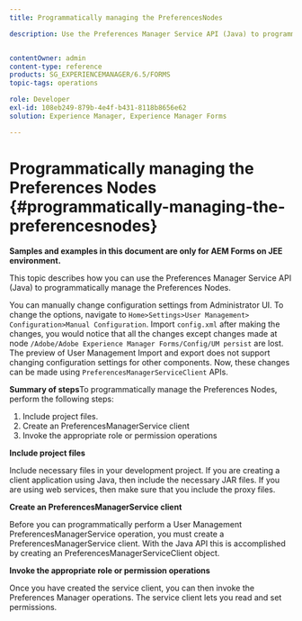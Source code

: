 ```yaml
---
title: Programmatically managing the PreferencesNodes

description: Use the Preferences Manager Service API (Java) to programmatically manage the Preferences Nodes.


contentOwner: admin
content-type: reference
products: SG_EXPERIENCEMANAGER/6.5/FORMS
topic-tags: operations

role: Developer
exl-id: 108eb249-879b-4e4f-b431-8118b8656e62
solution: Experience Manager, Experience Manager Forms

---
```

# Programmatically managing the Preferences Nodes {#programmatically-managing-the-preferencesnodes} 

**Samples and examples in this document are only for AEM Forms on JEE environment.**

This topic describes how you can use the Preferences Manager Service API (Java) to programmatically manage the Preferences Nodes.

You can manually change configuration settings from Administrator UI. To change the options, navigate to `Home>Settings>User Management> Configuration>Manual Configuration`. Import `config.xml` after making the changes, you would notice that all the changes except changes made at node `/Adobe/Adobe Experience Manager Forms/Config/UM persist` are lost. The preview of User Management Import and export does not support changing configuration settings for other components. Now, these changes can be made using `PreferencesManagerServiceClient` APIs.

**Summary of steps**To programmatically manage the Preferences Nodes, perform the following steps:

1. Include project files.
1. Create an PreferencesManagerService client
1. Invoke the appropriate role or permission operations

**Include project files**

Include necessary files in your development project. If you are creating a client application using Java, then include the necessary JAR files. If you are using web services, then make sure that you include the proxy files.

**Create an PreferencesManagerService client**

Before you can programmatically perform a User Management PreferencesManagerService operation, you must create a PreferencesManagerService client. With the Java API this is accomplished by creating an PreferencesManagerServiceClient object.

**Invoke the appropriate role or permission operations**

Once you have created the service client, you can then invoke the Preferences Manager operations. The service client lets you read and set permissions.
